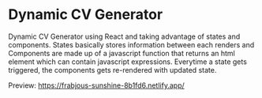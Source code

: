 # Dynamic CV Generator

Dynamic CV Generator using React and taking advantage of states and components. States basically stores information between each renders and Components are made up of a javascript function that returns an html element which can contain javascript expressions. Everytime a state gets triggered, the components gets re-rendered with updated state.

Preview: https://frabjous-sunshine-8b1fd6.netlify.app/

